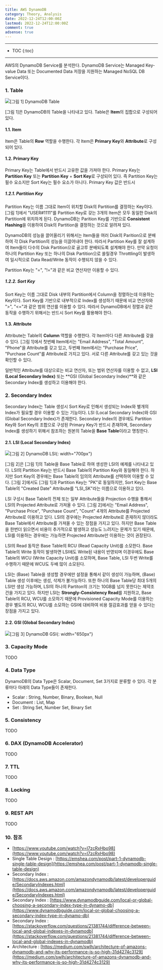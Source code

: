 ```yaml
---
title: AWS DynamoDB
category: Theory, Analysis
date: 2022-12-24T12:00:00Z
lastmod: 2022-12-24T12:00:00Z
comment: true
adsense: true
---
```


***

* TOC
{:toc}

***

AWS의 DynamoDB Service를 분석한다. DynamoDB Service는 Managed Key-value Data 또는 Documented Data 저장을 지원하는 Managed NoSQL DB Service이다.

### 1. Table

![[그림 1] DynamoDB Table]({{site.baseurl}}/images/theory_analysis/AWS_DynamoDB/AWS_DynamoDB_BaseTable.PNG)

[그림 1]은 DynamoDB의 Table을 나타내고 있다. Table은 **Item**의 집합으로 구성되어 있다.

#### 1.1. Item

Item은 Table의 **Row** 역할을 수행한다. 각 Item은 **Primary Key**와 **Attribute**로 구성되어 있다.

#### 1.2. Primary Key

Primary Key는 Table에서 반드시 고유한 값을 가져야 한다. Primary Key는 **Partition Key** 또는 **Partition Key** + **Sort Key**로 구성되어 있다. 즉 Partition Key는 필수 요소지만 Sort Key는 필수 요소가 아니다. Primary Key 값은 반드시 

##### 1.2.1. Partition Key

Partition Key는 이름 그대로 Item이 위치할 Disk의 Partition를 결정하는 Key이다. [그림 1]에서 "USER#1111"를 Partition Key로 갖는 3개의 Item은 모두 동일한 Disk의 Partition에 위치하게 된다. DynamoDB는 Parition Key를 기반으로 **Consistent Hashing**을 이용하여 Disk의 Partition을 결정하는 것으로 알려져 있다.

DynamoDB의 성능을 끌어올리기 위해서는 Item들을 여러 Disk의 Parition으로 분배하여 각 Disk Partition의 성능을 이끌어내야 한다. 따라서 Partition Key를 잘 설계하여 Item들이 다수의 Disk Partition으로 골고루 분배되도록 설계해야 한다. 만약 요청이 하나의 Partition Key 또는 하나의 Disk Partition으로 쏠릴경우 Throttling이 발생하여 일시적으로 Data Read/Write 동작이 수행되지 않을 수 있다.

Partition Key는 "=", "!="과 같은 비교 연산자만 이용할 수 있다.

##### 1.2.2. Sort Key

Sort Key는 이름 그대로 Disk 내부의 Partition에서 Column을 정렬하는데 이용하는 Key이다. Sort Key를 기반으로 내부적으로 Index를 생성하기 때문에 비교 연산자와 ">", "<="과 같은 범위 연산를 이용할 수 있다. 따라서 DynamoDB에서 정렬과 같은 동작을 수행하기 위해서는 반드시 Sort Key를 활용해야 한다.

#### 1.3. Attribute

Attribute는 Table의 **Column** 역할을 수행한다. 각 Item마다 다른 Attribute를 갖을 수 있다. [그림 1]에서 첫번째 Item에서는 "Email Address", "Total Amount", "Phone"을 Attribute를 갖고 있고, 두번째 Item에서는 "Purchase Price", "Purchase Count"를 Attribute로 가지고 있다. 서로 다른 Attribute를 갖고 있는 것을 확인할 수 있다.

일반적인 Attribute를 대상으로는 비교 연산자, 또는 범위 연산자를 이용할 수 없고, **LSI (Local Secondary Index)** 또는 **GSI (Global Secondary Index)**와 같은 Secondary Index를 생성하고 이용해야 한다.

### 2. Secondary Index

Secondary Index는 Table 생성시 Sort Key로 인해서 생성되는 Index와 별개의 Index가 필요할 경우 이용할 수 있는 기능이다. LSI (Local Secondary Index)와 GSI (Global Secondary Index)가 존재한다. Secondary Index의 경우에도 Partition Key와 Sort Key의 조합으로 구성된 Primary Key가 반드시 존재하며, Secondary Index를 생성하기 위해서 참조하는 원본의 Table을 **Base Table**이라고 명칭한다.

#### 2.1. LSI (Local Secondary Index)

![[그림 2] DynamoDB LSI]({{site.baseurl}}/images/theory_analysis/AWS_DynamoDB/AWS_DynamoDB_LSI.PNG){: width="700px"}

[그림 2]은 [그림 1]의 Table을 Base Table로 하여 생성한 LSI의 예제를 나타내고 있다. LSI의 Partition Key는 반드시 Base Table의 Partition Key와 동일해야 한다. 하지만 Sort Key의 경우에는 Base Table의 임의의 Attribute를 선택하여 이용할 수 있다. [그림 2]에서도 [그림 1]과 Partition Key는 "PK"로 동일하지만, Sort Key는 Base Table의 "Created Date" Attribute를 "LSI_SK"라는 이름으로 이용하고 있다.

LSI 구성시 Base Table의 전체 또는 일부 Attribute들을 Projection 수행을 통해서 LSI의 Projected Attribute로 가져올 수 있다. [그림 2]에서는 "Email Address", "Purchase Price", "Purchase Count", "Count" 4개의 Attribute를 Projected Attribute로 이용하고 있다. LSI의 경우에는 Projected Attribute로 존재하지 않더라도 Base Table에서 Attribute를 가져올 수 있는 장점을 가지고 있다. 하지만 Base Table을 한번더 읽으면서 비용이 추가적으로 발생하고 성능도 느려지는 문제가 있기 때문에, LSI를 이용하는 경우에는 가능하면 Projected Attribute만 이용하는 것이 권장된다.

LSI의 Read 동작은 Base Table의 RCU (Read Capacity Unit)를 소모한다. Base Table의 Write 동작이 발생하면 LSI에도 Write된 내용이 반영되며 이경우에도 Base Table의 WCU (Write Capacity Unit)를 소모하며, Base Table, LSI 두번 Write를 수행하기 때문에 WCU도 두배 많이 소모된다.

LSI는 (Base) Table을 생성할 경우에만 설정을 통해서 같이 생성이 가능하며, (Base) Table 생성 이후에는 생성, 삭제가 불가능하다. 또한 하나의 Base Table당 최대 5개의 LSI만 생성 가능하며, LSI의 하나의 Partiton의 크기는 10GB를 넘지 못한다는 제약조건을 가지고 있다. 하지만 LSI는 **Strongly-Consistency Read**를 지원하고, Base Table의 RCU, WCU를 소모하기 때문에 Provisioned Capacity Mode를 이용하는 경우 별도의 RCU, WCU를 소모하는 GSI에 대비하여 비용 절감효과를 얻을 수 있다는 장점을 가지고 있다.

#### 2.2. GSI (Global Secondary Index)

![[그림 3] DynamoDB GSI]({{site.baseurl}}/images/theory_analysis/AWS_DynamoDB/AWS_DynamoDB_GSI.PNG){: width="650px"}

### 3. Capacity Mode

TODO

### 4. Data Type

DynamoDB의 Data Type은 Scalar, Document, Set 3가지로 분류할 수 있다. 각 분류마다 아래의 Data Type들이 존재한다.

* Scalar : String, Number, Binary, Boolean, Null
* Document : List, Map
* Set : String Set, Number Set, Binary Set

### 5. Consistency

TODO

### 6. DAX (DynamoDB Accelerator)

TODO

### 7. TTL

TODO

### 8. Locking

TODO

### 9. REST API

TODO

### 10. 참조

* [https://www.youtube.com/watch?v=I7zcRxHbo98](https://www.youtube.com/watch?v=I7zcRxHbo98)
* Single Table Design : [https://emshea.com/post/part-1-dynamodb-single-table-design](https://emshea.com/post/part-1-dynamodb-single-table-design)
* Secondary Index : [https://docs.aws.amazon.com/amazondynamodb/latest/developerguide/SecondaryIndexes.html](https://docs.aws.amazon.com/amazondynamodb/latest/developerguide/SecondaryIndexes.html)
* Secondary Index : [https://www.dynamodbguide.com/local-or-global-choosing-a-secondary-index-type-in-dynamo-db](https://www.dynamodbguide.com/local-or-global-choosing-a-secondary-index-type-in-dynamo-db)
* Secondary Index : [https://stackoverflow.com/questions/21381744/difference-between-local-and-global-indexes-in-dynamodb](https://stackoverflow.com/questions/21381744/difference-between-local-and-global-indexes-in-dynamodb)
* Architecture : [https://medium.com/swlh/architecture-of-amazons-dynamodb-and-why-its-performance-is-so-high-31d4274c3129](https://medium.com/swlh/architecture-of-amazons-dynamodb-and-why-its-performance-is-so-high-31d4274c3129)